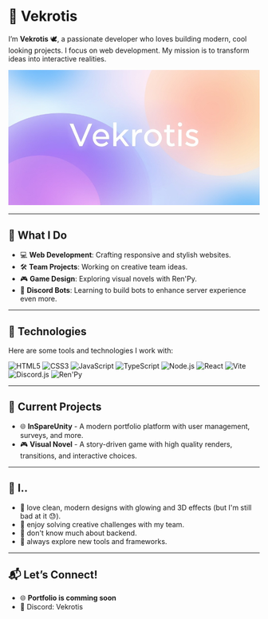 # 🌟 Vekrotis
I’m **Vekrotis** 🕊, a passionate developer who loves building modern, cool looking projects. I focus on web development. My mission is to transform ideas into interactive realities.

![Background](https://raw.githubusercontent.com/Vekrotis/Vekrotis/refs/heads/main/HHSrwcZ0.jpg)

---

## 🚀 What I Do
- 💻 **Web Development**: Crafting responsive and stylish websites.
- 🛠 **Team Projects**: Working on creative team ideas.
- 🎮 **Game Design**: Exploring visual novels with Ren'Py.
- 🤖 **Discord Bots**: Learning to build bots to enhance server experience even more.

---

## 🔧 Technologies
Here are some tools and technologies I work with: 

![HTML5](https://img.shields.io/badge/HTML-E34F26?style=flat-square&logo=html5&logoColor=white)
![CSS3](https://img.shields.io/badge/CSS-1572B6?style=flat-square&logo=css3&logoColor=white)
![JavaScript](https://img.shields.io/badge/JavaScript-F7DF1E?style=flat-square&logo=javascript&logoColor=black)
![TypeScript](https://img.shields.io/badge/TypeScript-3178C6?style=flat-square&logo=typescript&logoColor=white)
![Node.js](https://img.shields.io/badge/Node.js-339933?style=flat-square&logo=nodedotjs&logoColor=white)
![React](https://img.shields.io/badge/React-61DAFB?style=flat-square&logo=react&logoColor=black)
![Vite](https://img.shields.io/badge/Vite-646CFF?style=flat-square&logo=vite&logoColor=color)
![Discord.js](https://img.shields.io/badge/Discord.js-5865F2?style=flat-square&logo=discord&logoColor=white)
![Ren'Py](https://img.shields.io/badge/Ren'Py-1D1F2A?style=flat-square&logo=renpy&logoColor=white)


---

## 🌱 Current Projects
- 🌐 **InSpareUnity** - A modern portfolio platform with user management, surveys, and more.
- 🎮 **Visual Novel** - A story-driven game with high quality renders, transitions, and interactive choices.

---

## 🌟 I..
- 🎨 love clean, modern designs with glowing and 3D effects (but I'm still bad at it 😓).
- 🧩 enjoy solving creative challenges with my team.
- 🐣 don't know much about backend.
- 🚀 always explore new tools and frameworks.

---

## 📬 Let’s Connect!
- 🌐 **Portfolio is comming soon**
- 💬 Discord: Vekrotis
